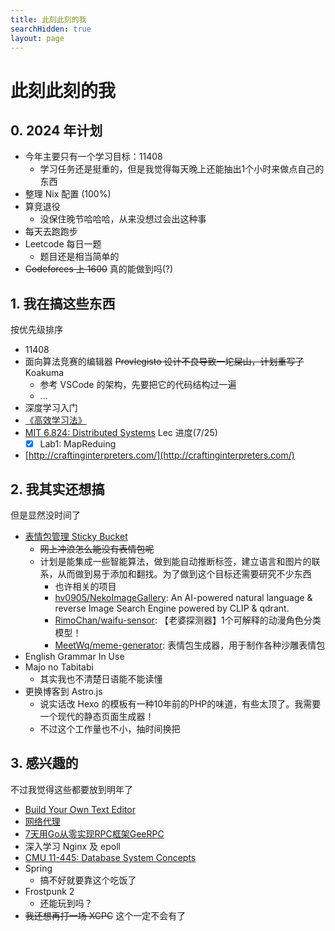 ```yaml
---
title: 此刻此刻的我
searchHidden: true
layout: page
---
```


# 此刻此刻的我

## 0. 2024 年计划

- 今年主要只有一个学习目标：11408
    + 学习任务还是挺重的，但是我觉得每天晚上还能抽出1个小时来做点自己的东西
- 整理 Nix 配置 (100%)
- 算竞退役
    + 没保住晚节哈哈哈，从来没想过会出这种事
- 每天去跑跑步
- Leetcode 每日一题
    + 题目还是相当简单的
- ~~Codeforces 上 1600~~ 真的能做到吗(?)


## 1. 我在搞这些东西

按优先级排序

- 11408
- 面向算法竞赛的编辑器 ~~Provlegisto 设计不良导致一坨屎山，计划重写了~~ Koakuma
    + 参考 VSCode 的架构，先要把它的代码结构过一遍
    + ...
- 深度学习入门
- [《高效学习法》](https://book.douban.com/subject/36614599/)
- [MIT 6.824: Distributed Systems](https://pdos.csail.mit.edu/6.824/schedule.html) Lec 进度(7/25)
    + [X] Lab1: MapReduing
- [http://craftinginterpreters.com/](http://craftinginterpreters.com/)

## 2. 我其实还想搞

但是显然没时间了

- [表情包管理 Sticky Bucket](https://github.com/mslxl/sticky-bucket)
    + ~~网上冲浪怎么能没有表情包呢~~
    + 计划是能集成一些智能算法，做到能自动推断标签，建立语言和图片的联系，从而做到易于添加和翻找。为了做到这个目标还需要研究不少东西
        * 也许相关的项目
        * [hv0905/NekoImageGallery](https://github.com/hv0905/NekoImageGallery): An AI-powered natural language & reverse Image Search Engine powered by CLIP & qdrant. 
        * [RimoChan/waifu-sensor](https://github.com/RimoChan/waifu-sensor): 【老婆探测器】1个可解释的动漫角色分类模型！ 
        * [MeetWq/meme-generator](https://github.com/MeetWq/meme-generator): 表情包生成器，用于制作各种沙雕表情包 
- English Grammar In Use
- Majo no Tabitabi
    + 其实我也不清楚日语能不能读懂
- 更换博客到 Astro.js
    + 说实话改 Hexo 的模板有一种10年前的PHP的味道，有些太顶了。我需要一个现代的静态页面生成器！
    + 不过这个工作量也不小，抽时间换把

## 3. 感兴趣的

不过我觉得这些都要放到明年了

- [Build Your Own Text Editor](https://viewsourcecode.org/snaptoken/kilo/)
- [网络代理](https://github.com/songgao/water)
- [7天用Go从零实现RPC框架GeeRPC](https://geektutu.com/post/geerpc.html)
- 深入学习 Nginx 及 epoll
- [CMU 11-445: Database System Concepts](https://15445.courses.cs.cmu.edu/fall2019/schedule.html)
- Spring
    + 搞不好就要靠这个吃饭了
- Frostpunk 2
    + 还能玩到吗？
- ~~我还想再打一场 XCPC~~ 这个一定不会有了


<!-- 
{% folding green::2023年计划 %}
{% endfolding %}
-->

